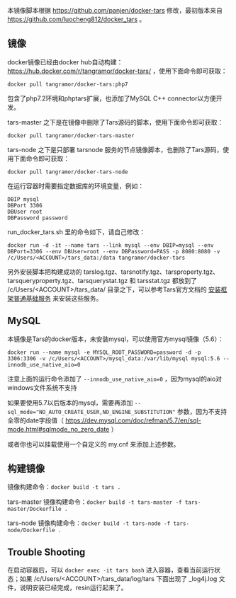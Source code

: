本镜像脚本根据 https://github.com/panjen/docker-tars 修改，最初版本来自 https://github.com/luocheng812/docker_tars 。


镜像
-----

docker镜像已经由docker hub自动构建：https://hub.docker.com/r/tangramor/docker-tars/ ，使用下面命令即可获取：

```
docker pull tangramor/docker-tars:php7
```

包含了php7.2环境和phptars扩展，也添加了MySQL C++ connector以方便开发。


tars-master 之下是在镜像中删除了Tars源码的脚本，使用下面命令即可获取：

```
docker pull tangramor/docker-tars-master
```


tars-node 之下是只部署 tarsnode 服务的节点镜像脚本，也删除了Tars源码，使用下面命令即可获取：

```
docker pull tangramor/docker-tars-node

```

在运行容器时需要指定数据库的环境变量，例如：

```
DBIP mysql
DBPort 3306
DBUser root
DBPassword password
```


run_docker_tars.sh 里的命令如下，请自己修改：

```
docker run -d -it --name tars --link mysql --env DBIP=mysql --env DBPort=3306 --env DBUser=root --env DBPassword=PASS -p 8080:8080 -v /c/Users/<ACCOUNT>/tars_data:/data tangramor/docker-tars
```


另外安装脚本把构建成功的 tarslog.tgz、tarsnotify.tgz、tarsproperty.tgz、tarsqueryproperty.tgz、tarsquerystat.tgz 和 tarsstat.tgz 都放到了 /c/Users/\<ACCOUNT\>/tars_data/ 目录之下，可以参考Tars官方文档的 [安装框架普通基础服务](https://github.com/Tencent/Tars/blob/master/Install.md#44-%E5%AE%89%E8%A3%85%E6%A1%86%E6%9E%B6%E6%99%AE%E9%80%9A%E5%9F%BA%E7%A1%80%E6%9C%8D%E5%8A%A1) 来安装这些服务。


MySQL
-----

本镜像是Tars的docker版本，未安装mysql，可以使用官方mysql镜像（5.6）：
```
docker run --name mysql -e MYSQL_ROOT_PASSWORD=password -d -p 3306:3306 -v /c/Users/<ACCOUNT>/mysql_data:/var/lib/mysql mysql:5.6 --innodb_use_native_aio=0
```
注意上面的运行命令添加了 `--innodb_use_native_aio=0` ，因为mysql的aio对windows文件系统不支持

如果要使用5.7以后版本的mysql，需要再添加 `--sql_mode="NO_AUTO_CREATE_USER,NO_ENGINE_SUBSTITUTION"` 参数，因为不支持全零的date字段值（ https://dev.mysql.com/doc/refman/5.7/en/sql-mode.html#sqlmode_no_zero_date ）

或者你也可以挂载使用一个自定义的 my.cnf 来添加上述参数。


构建镜像
-------

镜像构建命令：`docker build -t tars .`

tars-master 镜像构建命令：`docker build -t tars-master -f tars-master/Dockerfile .`

tars-node 镜像构建命令：`docker build -t tars-node -f tars-node/Dockerfile .`


Trouble Shooting
----------------

在启动容器后，可以 `docker exec -it tars bash` 进入容器，查看当前运行状态；如果 /c/Users/\<ACCOUNT\>/tars_data/log/tars 下面出现了 _log4j.log 文件，说明安装已经完成，resin运行起来了。

